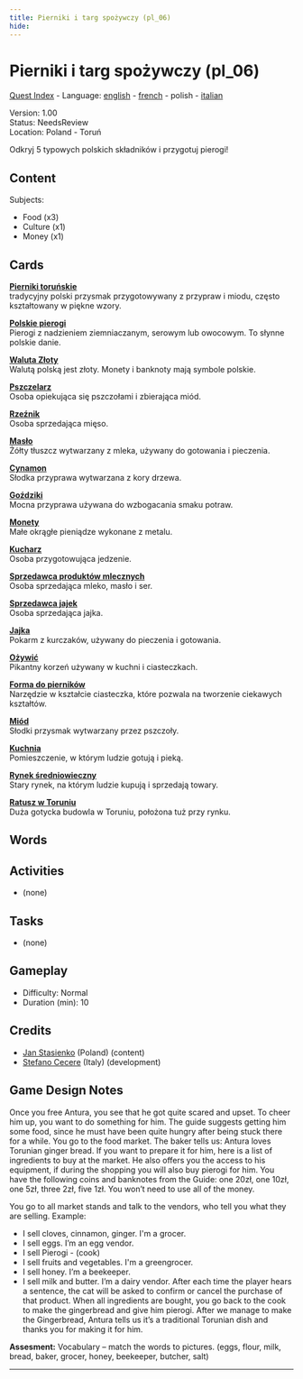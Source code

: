 ```yaml
---
title: Pierniki i targ spożywczy (pl_06)
hide:
---
```


# Pierniki i targ spożywczy (pl_06)
[Quest Index](./index.pl.md) - Language: [english](./pl_06.md) - [french](./pl_06.fr.md) - polish - [italian](./pl_06.it.md)

Version: 1.00  
Status: NeedsReview  
Location: Poland - Toruń

Odkryj 5 typowych polskich składników i przygotuj pierogi!

## Content
Subjects: 

  - Food (x3)
  - Culture (x1)
  - Money (x1)


## Cards
**[Pierniki toruńskie](../cards/index.md#gingerbread)**  
tradycyjny polski przysmak przygotowywany z przypraw i miodu, często kształtowany w piękne wzory.  

**[Polskie pierogi](../cards/index.md#pierogi)**  
Pierogi z nadzieniem ziemniaczanym, serowym lub owocowym. To słynne polskie danie.  

**[Waluta Złoty](../cards/index.md#currency_zloty)**  
Walutą polską jest złoty. Monety i banknoty mają symbole polskie.  

**[Pszczelarz](../cards/index.md#beekeeper)**  
Osoba opiekująca się pszczołami i zbierająca miód.  

**[Rzeźnik](../cards/index.md#butcher)**  
Osoba sprzedająca mięso.  

**[Masło](../cards/index.md#butter)**  
Żółty tłuszcz wytwarzany z mleka, używany do gotowania i pieczenia.  

**[Cynamon](../cards/index.md#cinnamon)**  
Słodka przyprawa wytwarzana z kory drzewa.  

**[Goździki](../cards/index.md#cloves)**  
Mocna przyprawa używana do wzbogacania smaku potraw.  

**[Monety](../cards/index.md#coins)**  
Małe okrągłe pieniądze wykonane z metalu.  

**[Kucharz](../cards/index.md#cook)**  
Osoba przygotowująca jedzenie.  

**[Sprzedawca produktów mlecznych](../cards/index.md#dairy_vendor)**  
Osoba sprzedająca mleko, masło i ser.  

**[Sprzedawca jajek](../cards/index.md#egg_vendor)**  
Osoba sprzedająca jajka.  

**[Jajka](../cards/index.md#eggs)**  
Pokarm z kurczaków, używany do pieczenia i gotowania.  

**[Ożywić](../cards/index.md#ginger)**  
Pikantny korzeń używany w kuchni i ciasteczkach.  

**[Forma do pierników](../cards/index.md#gingerbread_mold)**  
Narzędzie w kształcie ciasteczka, które pozwala na tworzenie ciekawych kształtów.  

**[Miód](../cards/index.md#honey)**  
Słodki przysmak wytwarzany przez pszczoły.  

**[Kuchnia](../cards/index.md#kitchen)**  
Pomieszczenie, w którym ludzie gotują i pieką.  

**[Rynek średniowieczny](../cards/index.md#medieval_market)**  
Stary rynek, na którym ludzie kupują i sprzedają towary.  

**[Ratusz w Toruniu](../cards/index.md#torun_town_hall)**  
Duża gotycka budowla w Toruniu, położona tuż przy rynku.  

## Words
## Activities
- (none)

## Tasks
- (none)
## Gameplay
- Difficulty: Normal
- Duration (min): 10
## Credits
- [Jan Stasienko](mailto:jan.stasienko@dsw.edu.pl) (Poland) (content)
- [Stefano Cecere](https://stefanocecere.com) (Italy) (development)

## Game Design Notes

Once you free Antura, you see that he got quite scared and upset. To cheer him up, you want to do something for him. The guide suggests getting him some food, since he must have been quite hungry after being stuck there for a while. You go to the food market.
The baker tells us: Antura loves Torunian ginger bread. If you want to prepare it for him, here is a list of ingredients to buy at the market. He also offers you the access to his equipment, if during the shopping you will also buy pierogi for him. You have the following coins and banknotes from the Guide: one 20zł, one 10zł, one 5zł, three 2zł, five 1zł. You won’t need to use all of the money.

You go to all market stands and talk to the vendors, who tell you what they are selling.
Example:

- I sell cloves, cinnamon, ginger. I'm a grocer.
- I sell eggs. I’m an egg vendor.
- I sell Pierogi - (cook)
- I sell fruits and vegetables. I'm a greengrocer.
- I sell honey. I’m a beekeeper.
- I sell milk and butter. I’m a dairy vendor.
After each time the player hears a sentence, the cat will be asked to confirm or cancel the purchase of that product.
When all ingredients are bought, you go back to the cook to make the gingerbread and give him pierogi.
After we manage to make the Gingerbread, Antura tells us it’s a traditional Torunian dish and thanks you for making it for him.

**Assesment:**
Vocabulary – match the words to pictures. (eggs, flour, milk, bread, baker, grocer, honey, beekeeper, butcher, salt)


---

